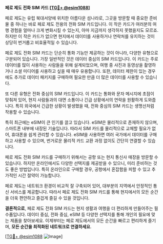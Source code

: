 **페로 제도 전화 SIM 카드 [[TG💪+ @esim1088](https://t.me/s/esim1088)]**

페로 제도는 유럽 북대서양에 위치한 아름다운 섬나라로, 그곳을 방문할 때 중요한 준비물 중 하나는 바로 페로 제도 전용의 전화 SIM 카드입니다. 이 작은 카드가 여러분의 여행 경험을 얼마나 크게 변화시킬 수 있는지, 아마 지금까지 생각하지 못했을지도 모르죠. 하지만 이 작은 카드가 없으면 현지에서 데이터를 사용하거나 연락처를 유지하는 것이 상당히 번거롭고 비효율적일 수 있습니다.

페로 제도 전화 SIM 카드는 단순히 통화 기능만 제공하는 것이 아니라, 다양한 유형으로 구분되어 있습니다. 가장 일반적인 것은 데이터 중심의 SIM 카드입니다. 이 카드는 주로 데이터를 많이 사용하는 사람들을 위해 설계되었으며, 여행 중 사진과 동영상을 촬영하거나 소셜 미디어를 사용하고 싶을 때 매우 유용합니다. 또한, 데이터 제한이 있는 경우에도 추가로 데이터 패키지를 구매하여 필요한 만큼 더 많은 데이터를 사용할 수 있습니다.

또 다른 유형은 전화 중심의 SIM 카드입니다. 이 카드는 통화와 문자 메시지에 초점이 맞춰져 있어, 현지 사람들과의 대면 소통이나 긴급 상황에서의 연락을 원활하게 도와줍니다. 특히 외국에서 긴급한 상황이 발생했을 때, 전화 중심의 SIM 카드는 생명선처럼 작용할 수 있습니다.

특히 최근에는 eSIM이 큰 인기를 끌고 있습니다. eSIM은 물리적으로 존재하지 않으며, 스마트폰 내부에 내장된 기술입니다. 따라서 SIM 카드를 물리적으로 교체할 필요가 없어, 휴대폰을 쉽게 관리할 수 있습니다. eSIM을 사용하면 여러 국가에서 데이터를 구매하고 사용할 수 있으며, 번거로운 물리적 카드 교환 과정 없이도 간단히 연결할 수 있습니다.

페로 제도 전화 SIM 카드를 구매하기 위해서는 공항 또는 현지 통신사 매장을 방문할 수 있습니다. 하지만 온라인에서도 다양한 선택지를 제공받을 수 있으니, 미리 준비하는 것도 좋은 방법입니다. 특히 온라인으로 구매할 경우, 공항에서 혼잡함을 피할 수 있고 추가적인 시간 절약이 가능합니다.

페로 제도는 네트워크 환경이 비교적 잘 구축되어 있어, 대부분의 지역에서 안정적인 통신 서비스를 제공합니다. 따라서 페로 제도 전화 SIM 카드를 통해 현지에서의 모든 순간을 더욱 편안하고 즐겁게 즐길 수 있을 것입니다.

**결론적으로**, 페로 제도 전화 SIM 카드는 현지 생활과 여행을 더 편리하게 만들어주는 필수품입니다. 데이터 중심, 전화 중심, eSIM 등 다양한 선택지를 통해 개인의 필요에 맞는 제품을 찾아보세요. 이제부터는 페로 제도에서의 모든 순간을 빠르고 편리하게 즐기며, **모든 순간을 최적화된 네트워크로 연결하세요**.

[[TG💪+ @esim1088](https://t.me/s/esim1088) ![Image](https://i.postimg.cc/Y0z9fWf4/image.png)]